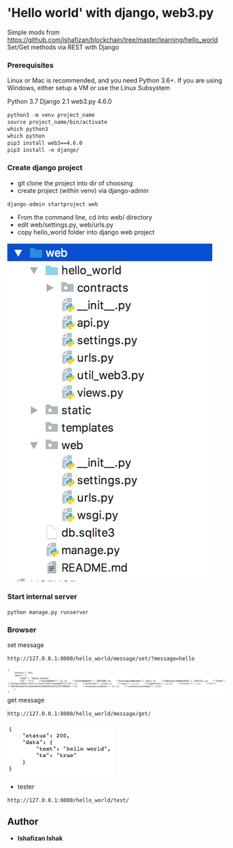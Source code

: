 # 'Hello world' with django, web3.py

Simple mods from https://github.com/ishafizan/blockchain/tree/master/learning/hello_world
Set/Get methods via REST with Django

### Prerequisites
Linux or Mac is recommended, and you need Python 3.6+. If you are using Windows, either setup a VM or use the Linux Subsystem

Python 3.7
Django 2.1
web3.py 4.6.0

```
python3 -m venv project_name
source project_name/bin/activate
which python3
which python
pip3 install web3==4.6.0
pip3 install -e django/
```

### Create django project
- git clone the project into dir of choosing 
- create project (within venv) via django-admin
```
django-admin startproject web
```
- From the command line, cd into web/ directory
- edit web/settings.py, web/urls.py
- copy hello_world folder into django web project

![Alt text](static/Screen%20Shot%202018-08-28%20at%206.51.34%20PM.png)

### Start internal server
```
python manage.py runserver
```
### Browser
set message
```
http://127.0.0.1:8000/hello_world/message/set/?message=hello
```
![Alt text](static/Screen%20Shot%202018-08-28%20at%206.00.45%20PM.png)
get message
```
http://127.0.0.1:8000/hello_world/message/get/
```
![Alt text](static/Screen%20Shot%202018-08-28%20at%206.00.36%20PM.png)

- tester
```
http://127.0.0.1:8000/hello_world/test/
```

## Author
* **Ishafizan Ishak**


